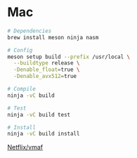 # Mac

```bash
# Dependencies
brew install meson ninja nasm

# Config
meson setup build --prefix /usr/local \
  --buildtype release \
  -Denable_float=true \
  -Denable_avx512=true

# Compile
ninja -vC build

# Test
ninja -vC build test

# Install
ninja -vC build install
```

[Netflix/vmaf](https://github.com/Netflix/vmaf)

